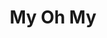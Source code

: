 ---
title: My Oh My
slug: my-oh-my
artist: Macklemore, Ryan Lewis
youtube: hvNQWQSwmow
position: 154
---